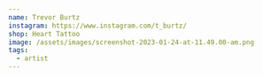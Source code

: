 ```yaml
---
name: Trevor Burtz
instagram: https://www.instagram.com/t_burtz/
shop: Heart Tattoo
image: /assets/images/screenshot-2023-01-24-at-11.49.00-am.png
tags:
  - artist
---
```

